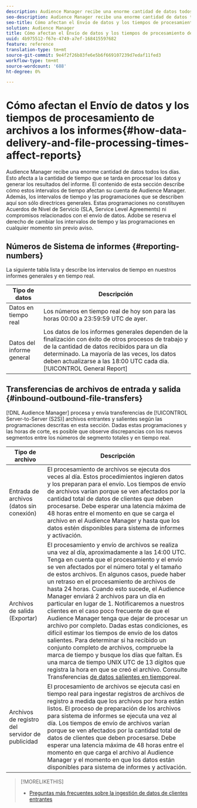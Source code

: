 ```yaml
---
description: Audience Manager recibe una enorme cantidad de datos todos los días. Esto afecta a la cantidad de tiempo que se tarda en procesar los datos y generar los resultados del informe. El contenido de esta sección describe cómo estos intervalos de tiempo afectan su cuenta de Audience Manager. Además, los intervalos de tiempo y las programaciones que se describen aquí son sólo directrices generales. Estas programaciones no constituyen Acuerdos de Nivel de Servicio (SLA, Service Level Agreements) ni compromisos relacionados con el envío de datos. Adobe se reserva el derecho de cambiar los intervalos de tiempo y las programaciones en cualquier momento sin previo aviso.
seo-description: Audience Manager recibe una enorme cantidad de datos todos los días. Esto afecta a la cantidad de tiempo que se tarda en procesar los datos y generar los resultados del informe. El contenido de esta sección describe cómo estos intervalos de tiempo afectan su cuenta de Audience Manager. Además, los intervalos de tiempo y las programaciones que se describen aquí son sólo directrices generales. Estas programaciones no constituyen Acuerdos de Nivel de Servicio (SLA, Service Level Agreements) ni compromisos relacionados con el envío de datos. Adobe se reserva el derecho de cambiar los intervalos de tiempo y las programaciones en cualquier momento sin previo aviso.
seo-title: Cómo afectan el Envío de datos y los tiempos de procesamiento de archivos a los informes
solution: Audience Manager
title: Cómo afectan el Envío de datos y los tiempos de procesamiento de archivos a los informes
uuid: 4b975512-f67e-4749-a7ef-168415597682
feature: reference
translation-type: tm+mt
source-git-commit: 9e4f2f26b83fe6e5b6f669107239d7edaf11fed3
workflow-type: tm+mt
source-wordcount: '688'
ht-degree: 0%

---
```



# Cómo afectan el Envío de datos y los tiempos de procesamiento de archivos a los informes{#how-data-delivery-and-file-processing-times-affect-reports}

Audience Manager recibe una enorme cantidad de datos todos los días. Esto afecta a la cantidad de tiempo que se tarda en procesar los datos y generar los resultados del informe. El contenido de esta sección describe cómo estos intervalos de tiempo afectan su cuenta de Audience Manager. Además, los intervalos de tiempo y las programaciones que se describen aquí son sólo directrices generales. Estas programaciones no constituyen Acuerdos de Nivel de Servicio (SLA, Service Level Agreements) ni compromisos relacionados con el envío de datos. Adobe se reserva el derecho de cambiar los intervalos de tiempo y las programaciones en cualquier momento sin previo aviso.

## Números de Sistema de informes {#reporting-numbers}

<!-- 

c_reporting_file_transfer_timeframe.xml

 -->

La siguiente tabla lista y describe los intervalos de tiempo en nuestros informes generales y en tiempo real.


| Tipo de datos | Descripción |
|---|---|
| Datos en tiempo real | Los números en tiempo real de hoy son para las horas 00:00 a 23:59:59 UTC de ayer. |
| Datos del informe general | Los datos de los informes [](../reporting/general-reports.md#general-reports-overview) generales dependen de la finalización con éxito de otros procesos de trabajo y de la cantidad de datos recibidos para un día determinado. La mayoría de las veces, los datos deben actualizarse a las 18:00 UTC cada día. [!UICONTROL General Report] |

## Transferencias de archivos de entrada y salida {#inbound-outbound-file-transfers}

[!DNL Audience Manager] procesa y envía transferencias de [!UICONTROL Server-to-Server (S2S)] archivos entrantes y salientes según las programaciones descritas en esta sección. Dadas estas programaciones y las horas de corte, es posible que observe discrepancias con los nuevos segmentos entre los números de segmento totales y en tiempo real.

| Tipo de archivo | Descripción |
|---|---|
| Entrada de archivos (datos sin conexión) | El procesamiento de archivos se ejecuta dos veces al día. Estos procedimientos ingieren datos y los preparan para el envío. Los tiempos de envío de archivos varían porque se ven afectados por la cantidad total de datos de clientes que deben procesarse. Debe esperar una latencia máxima de 48 horas entre el momento en que se carga el archivo en el Audience Manager y hasta que los datos estén disponibles para sistema de informes y activación. |
| Archivos de salida (Exportar) | El procesamiento y envío de archivos se realiza una vez al día, aproximadamente a las 14:00 UTC. Tenga en cuenta que el procesamiento y el envío se ven afectados por el número total y el tamaño de estos archivos. En algunos casos, puede haber un retraso en el procesamiento de archivos de hasta 24 horas. Cuando esto sucede, el Audience Manager enviará 2 archivos para un día en particular en lugar de 1. Notificaremos a nuestros clientes en el caso poco frecuente de que el Audience Manager tenga que dejar de procesar un archivo por completo. Dadas estas condiciones, es difícil estimar los tiempos de envío de los datos salientes. Para determinar si ha recibido un conjunto completo de archivos, compruebe la marca de tiempo y busque los días que faltan. Es una marca de tiempo UNIX UTC de 13 dígitos que registra la hora en que se creó el archivo. Consulte Transferencias [de datos salientes en tiempo](../integration/receiving-audience-data/real-time-outbound-transfers/real-time-outbound-transfers.md)real. |
| Archivos de registro del servidor de publicidad | El procesamiento de archivos se ejecuta casi en tiempo real para ingestar registros de archivos de registro a medida que los archivos por hora están listos. El proceso de preparación de los archivos para sistema de informes se ejecuta una vez al día. Los tiempos de envío de archivos varían porque se ven afectados por la cantidad total de datos de clientes que deben procesarse. Debe esperar una latencia máxima de 48 horas entre el momento en que carga el archivo al Audience Manager y el momento en que los datos están disponibles para sistema de informes y activación. |

>[!MORELIKETHIS]
>
>* [Preguntas más frecuentes sobre la ingestión de datos de clientes entrantes](../faq/faq-inbound-data-ingestion.md)

